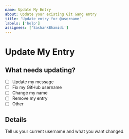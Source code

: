 ```yaml
---
name: Update My Entry
about: Update your existing Git Gang entry
title: 'Update entry for @username'
labels: ['help']
assignees: ['SashankBhamidi']
---
```


# Update My Entry

## What needs updating?

- [ ] Update my message
- [ ] Fix my GitHub username
- [ ] Change my name
- [ ] Remove my entry
- [ ] Other

## Details

Tell us your current username and what you want changed.